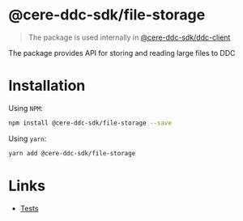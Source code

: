 # @cere-ddc-sdk/file-storage

> The package is used internally in [@cere-ddc-sdk/ddc-client](/packages/ddc-client)

The package provides API for storing and reading large files to DDC

# Installation

Using `NPM`:

```bash
npm install @cere-ddc-sdk/file-storage --save
```

Using `yarn`:

```bash
yarn add @cere-ddc-sdk/file-storage
```

# Links

- [Tests](/tests/specs/FileStorage.spec.ts)